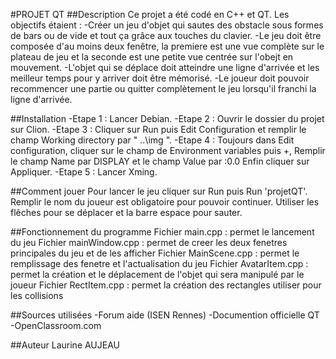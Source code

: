#PROJET QT
##Description
Ce projet a été codé en C++ et QT. Les objectifs étaient :
-Créer un jeu d'objet qui sautes des obstacle sous formes de bars ou de vide et tout ça grâce aux touches du clavier.
-Le jeu doit être composée d'au moins deux fenêtre, la premiere est une vue complète sur le plateau de jeu et la seconde est une petite vue centrée sur l'obejt en mouvement.
-L'objet qui se déplace doit atteindre une ligne d'arrivée et les meilleur temps pour y arriver doit être mémorisé.
-Le joueur doit pouvoir recommencer une partie ou quitter complètement le jeu lorsqu'il franchi la ligne d'arrivée.

##Installation
-Etape 1 : Lancer Debian.
-Etape 2 : Ouvrir le dossier du projet sur Clion.
-Etape 3 : Cliquer sur Run puis Edit Configuration et remplir le champ Working directory par " ..\img ".
-Etape 4 : Toujours dans Edit configuration, cliquer sur le champ de Environment variables puis +, Remplir le champ Name par DISPLAY et le champ Value par :0.0 Enfin cliquer sur Appliquer.
-Etape 5 : Lancer Xming.

##Comment jouer
Pour lancer le jeu cliquer sur Run puis Run 'projetQT'.
Remplir le nom du joueur est obligatoire pour pouvoir continuer.
Utiliser les flêches pour se déplacer et la barre espace pour sauter.

##Fonctionnement du programme
Fichier main.cpp : permet le lancement du jeu
Fichier mainWindow.cpp : permet de creer les deux fenetres principales du jeu et de les afficher
Fichier MainScene.cpp : permet le remplissage des fenetre et l'actualisation du jeu
Fichier AvatarItem.cpp : permet la création et le déplacement de l'objet qui sera manipulé par le joueur
Fichier RectItem.cpp : permet la création des rectangles utiliser pour les collisions

##Sources utilisées
-Forum aide (ISEN Rennes)
-Documention officielle QT
-OpenClassroom.com

##Auteur
Laurine AUJEAU
